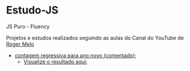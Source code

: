 # Estudo-JS
JS Puro - Fluency

Projetos e estudos realizados seguindo as aulas do Canal do YouTube de [Roger Melo](https://www.youtube.com/c/RogerMelo/featured)

- [contagem regressiva para ano novo (comentado)](https://github.com/gustavogianvecchio/01-JSFluency-ContadorRegressivo);
  - [Visualize o resultado aqui](https://gustavogianvecchio.github.io/01-JSFluency-ContadorRegressivo/);


